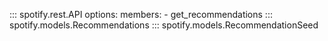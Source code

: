 ::: spotify.rest.API
    options:
      members:
        - get_recommendations
::: spotify.models.Recommendations
::: spotify.models.RecommendationSeed
